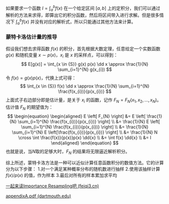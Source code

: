 如果要求一个函数 $I = \int_{a}^{b} f(x)$ 在一个给定区间 $[a, b]$ 上的定积分，我们可以通过解析的方法来求得，即算出它的积分函数，然后将区间带入进行求解。但是很多情况下  $\int_{a}^{b} f(x)$  并没有对应的解析式，所以只能通过其他方法来计算。

### 蒙特卡洛估计量的推导

假设我们想去求得函数 $f(x)$ 的积分，首先根据大数定理，任意给定一个实数函数 $g(x)$ 和随机变量 $x \sim p(x)$，$x_{i}$ 是 $x$ 的采样点，可以得到：
$$
E[g(x)] = \int_{x \in {S}} g(x) p(x) \dd x \approx \frac{1}{N} \sum_{i=1}^{N} g(x_{i})
$$
令 $f(x)=g(x)p(x)$，代换上式可得：
$$
\int_{x \in {S}} f(x) \dd x \approx \frac{1}{N} \sum_{i=1}^{N} \frac{f(x_{i})}{p(x_{i})}
$$
上面式子右边部分即是估计量，是关于 $x_{i}$ 的函数，记作 $F_{N} = F_{N}(x_{1}, x_{2}, \ldots, x_{N})$。估计值  $F_{N}$ 的期望值为：
$$
\begin{equation}
\begin{aligned}
E \left[ F_{N} \right] &= E \left[ \frac{1}{N} \sum_{i=1}^{N} \frac{f(x_{i})}{p(x_{i})} \right]  \\
&= \frac{1}{N} E \left[ \sum_{i=1}^{N} \frac{f(x_{i})}{p(x_{i})} \right] \\
&= \frac{1}{N} \sum_{i=1}^{N} E \left[\frac{f(x_{i})}{p(x_{i})} \right] \\
&= \frac{1}{N} N \cross \int \frac{f(x)}{p(x)}p(x) \dd{x} \\
&= \int f(x) \dd{x} \\
&= I
\end{aligned}
\end{equation}
$$
也就是说，当$N$取的足够大时，$F_{N}$ 的结果将无限逼近解析积分。

综上所述，蒙特卡洛方法是一种可以近似计算任意函数积分的数值方法。它的计算分为以下步骤：
1.对一个满足某种概率分布的随机数进行抽样
2.使用该抽样计算 $f(x)/p(x)$ 的值，作为样本
3.最后对所有的样本累加求平均



[一起来读Importance Resampling吧 (feiqi3.cn)](https://www.feiqi3.cn/blog/131)

[appendixA.pdf (dartmouth.edu)](https://cs.dartmouth.edu/~wjarosz/publications/dissertation/appendixA.pdf)